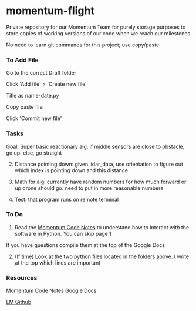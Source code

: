 # momentum-flight

Private repository for our Momentum Team for purely storage purposes to store copies of working versions of our code when we reach our milestones

No need to learn git commands for this project; use copy/paste

### To Add File ###
Go to the correct Draft folder

Click 'Add file' > 'Create new file'

Title as name-date.py

Copy paste file

Click 'Commit new file'

### Tasks ###
Goal: Super basic reactionary alg: if middle sensors are close to obstacle, go up. else, go straight

2. Distance pointing down: given lidar_data, use orientation to figure out which index is pointing down and this distance

3. Math for alg: currently have random numbers for how much forward or up drone should go. need to put in more reasonable numbers

3. Test: that program runs on remote terminal

### To Do ###
1. Read the [Momentum Code Notes](https://docs.google.com/document/d/190yfrauW1Njj7F8keZMDoK98A8mNPiVudUl6i1_pmwU/edit?usp=sharing) to understand how to interact with the software in Python. You can skip page 1 

If you have questions compile them at the top of the Google Docs

2. (If time) Look at the two python files located in the folders above. I write at the top which lines are important 

### Resources ###
[Momentum Code Notes Google Docs](https://docs.google.com/document/d/190yfrauW1Njj7F8keZMDoK98A8mNPiVudUl6i1_pmwU/edit?usp=sharing)

[LM Github](https://github.com/katabeta/lm-mit-momentum)
